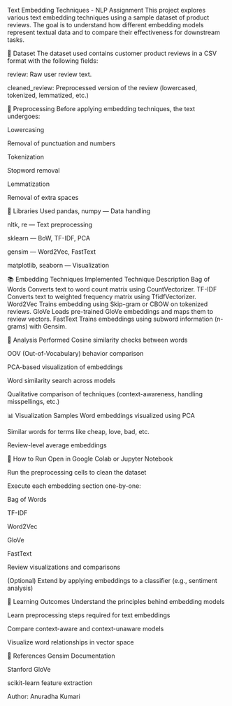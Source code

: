 Text Embedding Techniques - NLP Assignment
This project explores various text embedding techniques using a sample dataset of product reviews. The goal is to understand how different embedding models represent textual data and to compare their effectiveness for downstream tasks.

📁 Dataset
The dataset used contains customer product reviews in a CSV format with the following fields:

review: Raw user review text.

cleaned_review: Preprocessed version of the review (lowercased, tokenized, lemmatized, etc.)

🔧 Preprocessing
Before applying embedding techniques, the text undergoes:

Lowercasing

Removal of punctuation and numbers

Tokenization

Stopword removal

Lemmatization

Removal of extra spaces

🧰 Libraries Used
pandas, numpy — Data handling

nltk, re — Text preprocessing

sklearn — BoW, TF-IDF, PCA

gensim — Word2Vec, FastText

matplotlib, seaborn — Visualization

📚 Embedding Techniques Implemented
Technique	Description
Bag of Words	Converts text to word count matrix using CountVectorizer.
TF-IDF	Converts text to weighted frequency matrix using TfidfVectorizer.
Word2Vec	Trains embedding using Skip-gram or CBOW on tokenized reviews.
GloVe	Loads pre-trained GloVe embeddings and maps them to review vectors.
FastText	Trains embeddings using subword information (n-grams) with Gensim.

🧪 Analysis Performed
Cosine similarity checks between words

OOV (Out-of-Vocabulary) behavior comparison

PCA-based visualization of embeddings

Word similarity search across models

Qualitative comparison of techniques (context-awareness, handling misspellings, etc.)

📊 Visualization Samples
Word embeddings visualized using PCA

Similar words for terms like cheap, love, bad, etc.

Review-level average embeddings

🚀 How to Run
Open in Google Colab or Jupyter Notebook

Run the preprocessing cells to clean the dataset

Execute each embedding section one-by-one:

Bag of Words

TF-IDF

Word2Vec

GloVe

FastText

Review visualizations and comparisons

(Optional) Extend by applying embeddings to a classifier (e.g., sentiment analysis)

📌 Learning Outcomes
Understand the principles behind embedding models

Learn preprocessing steps required for text embeddings

Compare context-aware and context-unaware models

Visualize word relationships in vector space

📎 References
Gensim Documentation

Stanford GloVe

scikit-learn feature extraction

Author:
Anuradha Kumari

